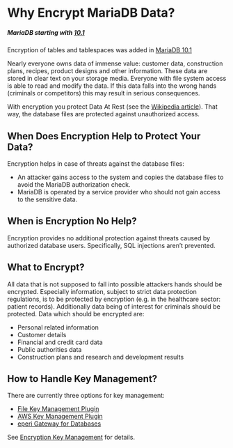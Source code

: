# Why Encrypt MariaDB Data?

##### MariaDB starting with [10.1](/kb/en/what-is-mariadb-101/)

Encryption of tables and tablespaces was added in [MariaDB 10.1](/kb/en/what-is-mariadb-101/)

Nearly everyone owns data of immense value: customer data, construction plans, recipes, product designs and other information. These data are stored in clear text on your storage media. Everyone with file system access is able to read and modify the data. If this data falls into the wrong hands (criminals or competitors) this may result in serious consequences.

With encryption you protect Data At Rest (see the [Wikipedia article](http://en.wikipedia.org/wiki/Data_at_Rest)). That way, the database files are protected against unauthorized access.

## When Does Encryption Help to Protect Your Data?

Encryption helps in case of threats against the database files:

- An attacker gains access to the system and copies the database files to avoid the MariaDB authorization check.
- MariaDB is operated by a service provider who should not gain access to the sensitive data.

## When is Encryption No Help?

Encryption provides no additional protection against threats caused by authorized database users. Specifically, SQL injections aren’t prevented.

## What to Encrypt?

All data that is not supposed to fall into possible attackers hands should be encrypted. Especially information, subject to strict data protection regulations, is to be protected by encryption (e.g. in the healthcare sector: patient records). Additionally data being of interest for criminals should be protected. Data which should be encrypted are:

- Personal related information
- Customer details
- Financial and credit card data
- Public authorities data
- Construction plans and research and development results

## How to Handle Key Management?

There are currently three options for key management:

- [File Key Management Plugin](/mariadb-administration/user-server-security/securing-mariadb/securing-mariadb-encryption/securing-mariadb-data-at-rest-encryption/key-management-and-encryption-plugins/file-key-management-encryption-plugin)
- [AWS Key Management Plugin](/kb/en/aws-key-management-encryption-plugin/)
- [eperi Gateway for Databases](/kb/en/encryption-key-management/#eperi-gateway-for-databases)

See [Encryption Key Management](/mariadb-administration/user-server-security/securing-mariadb/securing-mariadb-encryption/securing-mariadb-data-at-rest-encryption/key-management-and-encryption-plugins/encryption-key-management) for details.